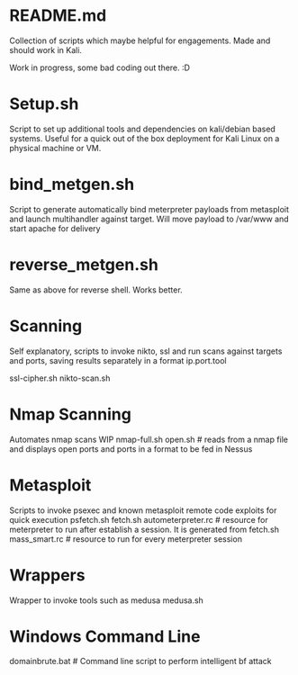 README.md
=======
Collection of scripts which maybe helpful for engagements.
Made and should work in Kali.

Work in progress, some bad coding out there. :D

Setup.sh
======
Script to set up additional tools and dependencies on kali/debian based systems.
Useful for a quick out of the box deployment for Kali Linux on a physical machine or VM.

bind_metgen.sh
=====
Script to generate automatically bind meterpreter payloads from metasploit and
launch multihandler against target. Will move payload to /var/www and start apache for delivery

reverse_metgen.sh
=====
Same as above for reverse shell. Works better.

Scanning
=====
Self explanatory, scripts to invoke nikto, ssl and run scans against targets and ports, saving results separately
in a format ip.port.tool

ssl-cipher.sh
nikto-scan.sh

Nmap Scanning
=====
Automates nmap scans WIP
nmap-full.sh
open.sh # reads from a nmap file and displays open ports and ports in a format to be fed in Nessus

Metasploit
=====
Scripts to invoke psexec and known metasploit remote code exploits for quick execution
psfetch.sh
fetch.sh
autometerpreter.rc # resource for meterpreter to run after establish a session. It is generated from fetch.sh
mass_smart.rc # resource to run for every meterpreter session

Wrappers 
=====
Wrapper to invoke tools such as medusa
medusa.sh 

Windows Command Line
=====

domainbrute.bat # Command line script to perform intelligent bf attack


